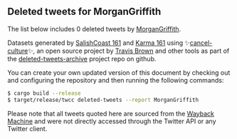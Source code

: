 ## Deleted tweets for MorganGriffith

The list below includes 0 deleted tweets by
[MorganGriffith](https://twitter.com/MorganGriffith).



Datasets generated by [SalishCoast 161](https://twitter.com/SalishCoastA) and [Karma 161](https://twitter.com/KarmaOneSixOne)
using ✨[cancel-culture](https://github.com/travisbrown/cancel-culture)✨, an open source project by [Travis Brown](https://twitter.com/travisbrown) 
and other tools as part of the [deleted-tweets-archive](https://github.com/salcoast/deleted-tweets-archive/) project repo on github.

You can create your own updated version of this document by checking out and configuring the
repository and then running the following commands:

```bash
$ cargo build --release
$ target/release/twcc deleted-tweets --report MorganGriffith
```

Please note that all tweets quoted here are sourced from the
[Wayback Machine](https://web.archive.org) and were not directly accessed through the Twitter API or
any Twitter client.

